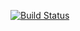 
[![Build Status](https://travis-ci.com/nishantmehta/TimeLine.svg?branch=master)](https://travis-ci.com/nishantmehta/TimeLine)

